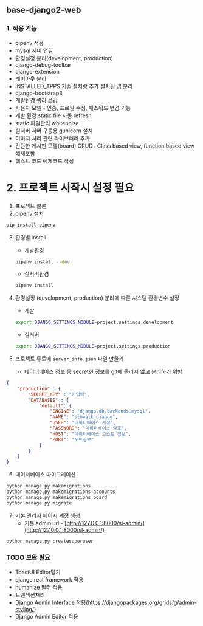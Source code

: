 ## base-django2-web

### 1. 적용 기능
- pipenv 적용
- mysql 서버 연결
- 환경설정 분리(development, production)
- django-debug-toolbar
- django-extension 
- 레이아웃 분리
- INSTALLED_APPS 기존 설치랑 추가 설치된 앱 분리
- django-bootstrap3
- 개발환경 쿼리 로깅
- 사용자 모델 - 인증, 프로필 수정, 패스워드 변경 기능
- 개발 환경 static file 자동 refresh
- static 파일관리 whitenoise
- 실서버 서버 구동용 gunicorn 설치
- 이미지 처리 관련 라이브러리 추가
- 간단한 게시판 모델(board) CRUD : Class based view, function based view 예제포함
- 테스트 코드 예제코드 작성


# 2. 프로젝트 시작시 설정 필요

1. 프로젝트 클론 
2. pipenv 설치 

```bash
pip install pipenv
```

3. 환경별 install
    - 개발환경
    ```bash
    pipenv install --dev
    ```
    - 실서버환경
    ```bash
    pipenv install
    ```

4. 환경설정 (development, production) 분리에 따른 시스템 환경변수 설정
    - 개발
    ```bash
    export DJANGO_SETTINGS_MODULE=project.settings.development
    ```
    - 실서버
    ```bash
    export DJANGO_SETTINGS_MODULE=project.settings.production
    ```

5. 프로젝트 루트에 `server_info.json` 파일 만들기
    - 데이터베이스 정보 등 secret한 정보를 git에 올리지 않고 분리하기 위함

```json
{
    "production" : {
        "SECRET_KEY" : "키입력",
        "DATABASES" : {
            "default": {
                "ENGINE": "django.db.backends.mysql",
                "NAME": "slowalk_django",
                "USER": "데이터베이스 계정",
                "PASSWORD": "데이터베이스 암호",
                "HOST": "데이터베이스 호스트 정보",
                "PORT": "포트정보"
            }
        }
    }
}
```

6. 데이터베이스 마이그레이션

```bash
python manage.py makemigrations
python manage.py makemigrations accounts
python manage.py makemigrations board
python manage.py migrate
```

7. 기본 관리자 페이지 계정 생성
    - 기본 admin url - [http://127.0.0.1:8000/sl-admin/](http://127.0.0.1:8000/sl-admin/)
    
```bash
python manage.py createsuperuser
```

### TODO 보완 필요

- ToastUI Editor달기
- django rest framework 적용
- humanize 필터 적용
- 트랜잭션처리
- Django Admin Interface 적용(https://djangopackages.org/grids/g/admin-styling/)
- Django Admin Editor 적용